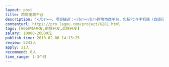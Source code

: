 ```yaml
---                
layout: post       
title: 跨境电商平台           
description: '</br>一、项目描述：</br></br>跨境电商平台，包括PC与手机端（自适应）。项目主要目的将中国商品售往伊朗。</br></br>二、主要功能点：</br>平台提供商品管理、展示、交流、交易、货运物流及第三方检验服务。</br></br>三、可参考产品：</br>阿里巴巴 http://www.alibaba.com/</br>阿里巴巴检验服务 http://inspection.alibaba.com/</br>阿里巴巴船运 http://logistics.alibaba.com/</br></br>四、人员要求：</br></br>1、有电商平台产品的开发经验；</br>2、精通.net或PHP；</br>3、良好的沟通能力和契约精神。</br>'     
contenturl: https://pro.lagou.com/project/6281.html      
tags: [Web网站开发,前端开发,后端开发]            
salary: 10000-20000元          
publish_time: 2018-02-06 14:13:25         
review: 5241人                   
apply: 21人                   
recommend: 6人                   
time_range: 1-3个月              
---                 
```

